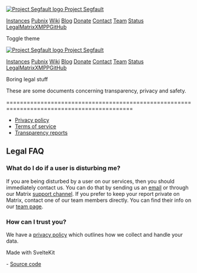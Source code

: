  [![Project Segfault logo](/logo.png) Project Segfault](https://projectsegfau.lt/)

[Instances](https://projectsegfau.lt/instances) [Pubnix](https://projectsegfau.lt/pubnix) [Wiki](https://wiki.projectsegfau.lt/) [Blog](https://blog.projectsegfau.lt/) [Donate](https://projectsegfau.lt/donate) [Contact](https://projectsegfau.lt/contact) [Team](https://projectsegfau.lt/team) [Status](https://status.projectsegfau.lt/) [Legal](https://projectsegfau.lt/legal)[Matrix](https://matrix.to/#/#project-segfault:projectsegfau.lt/)[XMPP](https://join.jabber.network/#general@conference.projectsegfau.lt?join)[GitHub](https://github.com/ProjectSegfault/)

Toggle theme

 [![Project Segfault logo](/logo.png) Project Segfault](https://projectsegfau.lt/)

[Instances](https://projectsegfau.lt/instances) [Pubnix](https://projectsegfau.lt/pubnix) [Wiki](https://wiki.projectsegfau.lt/) [Blog](https://blog.projectsegfau.lt/) [Donate](https://projectsegfau.lt/donate) [Contact](https://projectsegfau.lt/contact) [Team](https://projectsegfau.lt/team) [Status](https://status.projectsegfau.lt/) [Legal](https://projectsegfau.lt/legal)[Matrix](https://matrix.to/#/#project-segfault:projectsegfau.lt/)[XMPP](https://join.jabber.network/#general@conference.projectsegfau.lt?join)[GitHub](https://github.com/ProjectSegfault/)

Boring legal stuff

These are some documents concerning transparency, privacy and safety.


===========================================================================================

* [Privacy policy](https://projectsegfau.lt/legal/privacy-policy)
* [Terms of service](https://projectsegfau.lt/legal/tos)
* [Transparency reports](https://git.projectsegfau.lt/ProjectSegfault/transparency/)

Legal FAQ
---------

### What do I do if a user is disturbing me?

If you are being disturbed by a user on our services, then you should immediately contact us. You can do that by sending us an [email](mailto:contact@projectsegfau.lt) or through our Matrix [support channel](https://matrix.to/#/#support:projectsegfau.lt). If you prefer to keep your report private on Matrix, contact one of our team members directly. You can find their info on our [team page](https://projectsegfau.lt/team).

### How can I trust you?

We have a [privacy policy](https://projectsegfau.lt/legal/privacy-policy) which outlines how we collect and handle your data.

Made with SvelteKit

\- [Source code](https://github.com/ProjectSegfault/website)